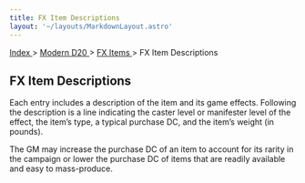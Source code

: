 ```yaml
---
title: FX Item Descriptions
layout: '~/layouts/MarkdownLayout.astro'
---
```


[ Index ](/) > [ Modern D20 ](/modern.d20.srd) > [ FX Items ](/modern.d20.srd/fx.items) > FX Item Descriptions

##  FX Item Descriptions

Each entry includes a description of the item and its game effects. Following
the description is a line indicating the caster level or manifester level of
the effect, the item’s type, a typical purchase DC, and the item’s weight (in
pounds).

The GM may increase the purchase DC of an item to account for its rarity in
the campaign or lower the purchase DC of items that are readily available and
easy to mass-produce.

